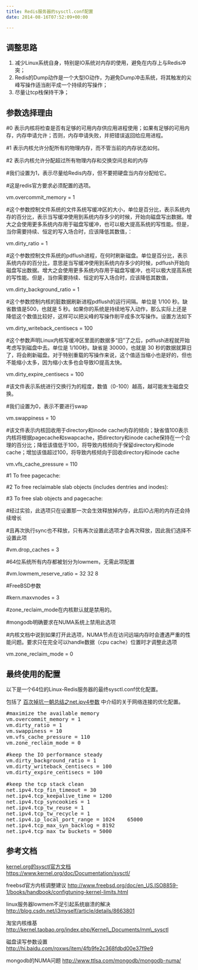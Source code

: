```yaml
---
title: Redis服务器的sysctl.conf配置
date: 2014-08-16T07:52:09+00:00

---
```

## 调整思路

  1. 减少Linux系统自身，特别是IO系统对内存的使用，避免在内存上与Redis冲突；
  2. Redis的Dump动作是一个大型IO动作，为避免Dump冲击系统，将其触发的尖峰写操作适当削平成一个持续的写操作；
  3. 尽量让tcp栈保持干净；

## 参数选择理由

#0 表示内核将检查是否有足够的可用内存供应用进程使用；如果有足够的可用内存，内存申请允许；否则，内存申请失败，并把错误返回给应用进程。
  
#1 表示内核允许分配所有的物理内存，而不管当前的内存状态如何。
  
#2 表示内核允许分配超过所有物理内存和交换空间总和的内存
  
#我们设置为1，表示尽量给Redis内存，但不要把硬盘当内存分配给它。
  
#这是redis官方要求必须配置的选项。

vm.overcommit_memory = 1

#这个参数控制文件系统的文件系统写缓冲区的大小，单位是百分比，表示系统内存的百分比，表示当写缓冲使用到系统内存多少的时候，开始向磁盘写出数据。增大之会使用更多系统内存用于磁盘写缓冲，也可以极大提高系统的写性能。但是，当你需要持续、恒定的写入场合时，应该降低其数值，：

vm.dirty_ratio = 1

#这个参数控制文件系统的pdflush进程，在何时刷新磁盘。单位是百分比，表示系统内存的百分比，意思是当写缓冲使用到系统内存多少的时候，pdflush开始向磁盘写出数据。增大之会使用更多系统内存用于磁盘写缓冲，也可以极大提高系统的写性能。但是，当你需要持续、恒定的写入场合时，应该降低其数值，

vm.dirty\_background\_ratio = 1

#这个参数控制内核的脏数据刷新进程pdflush的运行间隔。单位是 1/100 秒。缺省数值是500，也就是 5 秒。如果你的系统是持续地写入动作，那么实际上还是降低这个数值比较好，这样可以把尖峰的写操作削平成多次写操作。设置方法如下

vm.dirty\_writeback\_centisecs = 100

#这个参数声明Linux内核写缓冲区里面的数据多“旧”了之后，pdflush进程就开始考虑写到磁盘中去。单位是 1/100秒。缺省是 30000，也就是 30 秒的数据就算旧了，将会刷新磁盘。对于特别重载的写操作来说，这个值适当缩小也是好的，但也不能缩小太多，因为缩小太多也会导致IO提高太快。

vm.dirty\_expire\_centisecs = 100

#该文件表示系统进行交换行为的程度，数值（0-100）越高，越可能发生磁盘交换。
  
#我们设置为0，表示不要进行swap

vm.swappiness = 10

#该文件表示内核回收用于directory和inode cache内存的倾向；缺省值100表示内核将根据pagecache和swapcache，把directory和inode cache保持在一个合理的百分比；降低该值低于100，将导致内核倾向于保留directory和inode cache；增加该值超过100，将导致内核倾向于回收directory和inode cache

vm.vfs\_cache\_pressure = 110

#1 To free pagecache:
  
#2 To free reclaimable slab objects (includes dentries and inodes):
  
#3 To free slab objects and pagecache:
  
#经过实验，此选项只在设置那一次会生效释放掉内存，此后IO占用的内存还会持续增长
  
#且再次执行sync也不释放，只有再次设置此选项才会再次释放，因此我们选择不设置此项

#vm.drop_caches = 3

#64位系统所有内存都被划分为lowmem，无需此项配置

#vm.lowmem\_reserve\_ratio = 32 32 8

#FreeBSD参数

#kern.maxvnodes = 3

#zone\_reclaim\_mode在内核默认就是禁用的。
  
#mongodb明确要求在NUMA系统上禁用此选项
  
#内核文档中说到如果打开此选项，NUMA节点在访问远端内存时会遭遇严重的性能问题。要求只在完全可以handle数据（cpu cache）位置时才调整此选项

vm.zone\_reclaim\_mode = 0

## 最终使用的配置

以下是一个64位的Linux-Redis服务器的最终sysctl.conf优化配置。
  
包括了 [百次掉坑一朝总结之net.ipv4参数](http://blog.yikuyiku.com/?p=4252 "百次掉坑一朝总结之net.ipv4参数") 中介绍的关于网络连接的优化配置。

<pre class="brush: bash">#maximize the available memory
vm.overcommit_memory = 1
vm.dirty_ratio = 1
vm.swappiness = 10
vm.vfs_cache_pressure = 110
vm.zone_reclaim_mode = 0

#keep the IO performance steady
vm.dirty_background_ratio = 1
vm.dirty_writeback_centisecs = 100
vm.dirty_expire_centisecs = 100

#keep the tcp stack clean
net.ipv4.tcp_fin_timeout = 30
net.ipv4.tcp_keepalive_time = 1200
net.ipv4.tcp_syncookies = 1
net.ipv4.tcp_tw_reuse = 1
net.ipv4.tcp_tw_recycle = 1
net.ipv4.ip_local_port_range = 1024    65000
net.ipv4.tcp_max_syn_backlog = 8192
net.ipv4.tcp_max_tw_buckets = 5000
</pre>

## 参考文档

[kernel.org的sysctl官方文档](https://www.kernel.org/doc/Documentation/sysctl/ "sysctl官方文档") https://www.kernel.org/doc/Documentation/sysctl/

freebsd官方内核调整建议 http://www.freebsd.org/doc/en_US.ISO8859-1/books/handbook/configtuning-kernel-limits.html

linux服务器lowmem不足引起系统崩溃的解决 http://blog.csdn.net/i3myself/article/details/8663801

淘宝内核维基 http://kernel.taobao.org/index.php/Kernel\_Documents/mm\_sysctl

磁盘读写参数设置 http://hi.baidu.com/roxws/item/4fb9fe2c368fdbd00e37f9e9

mongodb的NUMA问题 http://www.ttlsa.com/mongodb/mongodb-numa/
